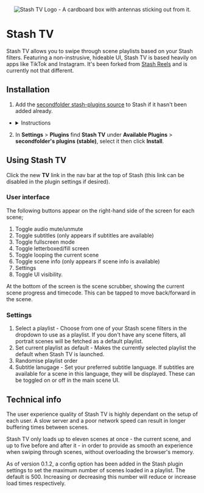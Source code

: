 <p align="center">
  <img alt="Stash TV Logo - A cardboard box with antennas sticking out from it." src="https://raw.githubusercontent.com/secondfolder/stash-tv/main/packages/tv-ui/src/public/apple-touch-icon.png">
</p>

# Stash TV

Stash TV allows you to swipe through scene playlists based on your Stash filters. Featuring a non-instrusive, hideable
UI, Stash TV is based heavily on apps like TikTok and Instagram. It's been forked from [Stash
Reels](https://github.com/Valkyr-JS/StashReels) and is currently not that different.

## Installation

1. Add the [secondfolder stash-plugins source](https://github.com/secondfolder/stash-plugins) to Stash if it hasn't been
   added already.
<ul>
<li>
<details>
<summary>Instructions</summary>

Plugins can be installed and managed from the **Settings** > **Plugins** page.

Under the **Available Plugins** section click **Add Source** and enter the following details:

**Name:**
```
secondfolder's plugins (stable)
```
**Source URL:**
```
https://secondfolder.github.io/stash-plugins/stable/index.yml
```
**Local Path:**
```
secondfolder-stable
```

</details>
</li>
</ul>

2. In **Settings** > **Plugins** find **Stash TV** under **Available Plugins** > **secondfolder's plugins (stable)**, select it then click **Install**.

## Using Stash TV

Click the new **TV** link in the nav bar at the top of Stash (this link can be disabled in the plugin settings if desired).

### User interface

The following buttons appear on the right-hand side of the screen for each scene;

1. Toggle audio mute/unmute
2. Toggle subtitles (only appears if subtitles are available)
3. Toggle fullscreen mode
4. Toggle letterboxed/fill screen
5. Toggle looping the current scene
6. Toggle scene info (only appears if scene info is available)
7. Settings
8. Toggle UI visibility.

At the bottom of the screen is the scene scrubber, showing the current scene progress and timecode. This can be tapped to move back/forward in the scene.

### Settings

1. Select a playlist - Choose from one of your Stash scene filters in the dropdown to use as a playlist. If you don't have any scene filters, all portrait scenes will be fetched as a default playlist.
2. Set current playlist as default - Makes the currently selected playlist the default when Stash TV is launched.
3. Randomise playlist order
4. Subtitle lanugage - Set your preferred subtitle language. If subtitles are available for a scene in this language, they will be displayed. These can be toggled on or off in the main scene UI.

## Technical info

The user experience quality of Stash TV is highly dependant on the setup of each user. A slow server and a poor network speed can result in longer buffering times between scenes.

Stash TV only loads up to eleven scenes at once - the current scene, and up to five before and after it - in order to provide as smooth an experience when swiping through scenes, without overloading the browser's memory.

As of version 0.1.2, a config option has been added in the Stash plugin settings to set the maximum number of scenes loaded in a playlist. The default is 500. Increasing or decreasing this number will reduce or increase load times respectively.

